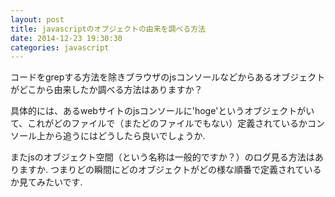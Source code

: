 ```yaml
---
layout: post
title: javascriptのオブジェクトの由来を調べる方法
date: 2014-12-23 19:30:30
categories: javascript
---
```

<p>コードをgrepする方法を除きブラウザのjsコンソールなどからあるオブジェクトがどこから由来したか調べる方法はありますか？</p>

<p>具体的には、あるwebサイトのjsコンソールに'hoge'というオブジェクトがいて、これがどのファイルで（またどのファイルでもない）定義されているかコンソール上から追うにはどうしたら良いでしょうか.</p>

<p>またjsのオブジェクト空間（という名称は一般的ですか？）のログ見る方法はありますか. つまりどの瞬間にどのオブジェクトがどの様な順番で定義されているか見てみたいです.</p>
